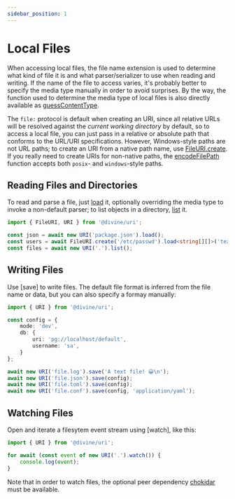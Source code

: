 ```yaml
---
sidebar_position: 1
---
```


# Local Files

When accessing local files, the file name extension is used to determine what kind of file it is and what
parser/serializer to use when reading and writing. If the name of the file to access varies, it's probably better to
specify the media type manually in order to avoid surprises. By the way, the function used to determine the media type
of local files is also directly available as [guessContentType].

The `file:` protocol is default when creating an URI, since all relative URLs will be resolved against the *current
working directory* by default, so to access a local file, you can just pass in a relative or absolute path that conforms
to the URL/URI specifications. However, Windows-style paths are not URL paths; to create an URI from a native path name,
use [FileURI.create]. If you really need to create URIs for non-native paths, the [encodeFilePath] function accepts both
`posix`- and `windows`-style paths.

## Reading Files and Directories

To read and parse a file, just [load][FileURI.load] it, optionally overriding the media type to invoke a non-default
parser; to list objects in a directory, [list][FileURI.list] it.

```ts
import { FileURI, URI } from '@divine/uri';

const json = await new URI('package.json').load();
const users = await FileURI.create('/etc/passwd').load<string[][]>('text/csv; x-separator=:');
const files = await new URI('.').list();
```

## Writing Files

Use [save] to write files. The default file format is inferred from the file name or data, but you can also specify a formay manually:

```ts
import { URI } from '@divine/uri';

const config = {
    mode: 'dev',
    db: {
        uri: 'pg://localhost/default',
        username: 'sa',
    }
};

await new URI('file.log').save('A text file! 😀\n');
await new URI('file.json').save(config);
await new URI('file.toml').save(config);
await new URI('file.conf').save(config, 'application/yaml');
```

## Watching Files

Open and iterate a filesytem event stream using [watch], like this:

```ts
import { URI } from '@divine/uri';

for await (const event of new URI('.').watch()) {
    console.log(event);
}
```

Note that in order to watch files, the optional peer dependency [chokidar] must be available.

[guessContentType]: ../api/modules/divine_uri.md#guesscontenttype
[encodeFilePath]:   ../api/modules/divine_uri.md#encodefilepath

[FileURI.create]:   ../api/classes/divine_uri.FileURI.md#create
[FileURI.list]:     ../api/classes/divine_uri.FileURI.md#list
[FileURI.load]:     ../api/classes/divine_uri.FileURI.md#load

[chokidar]:         https://www.npmjs.com/package/chokidar

